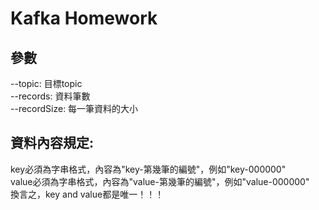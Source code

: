 # Kafka Homework
## 參數
--topic: 目標topic\
--records: 資料筆數\
--recordSize: 每一筆資料的大小
## 資料內容規定:

key必須為字串格式，內容為"key-第幾筆的編號"，例如"key-000000"\
value必須為字串格式，內容為"value-第幾筆的編號"，例如"value-000000"\
換言之，key and value都是唯一！！！
